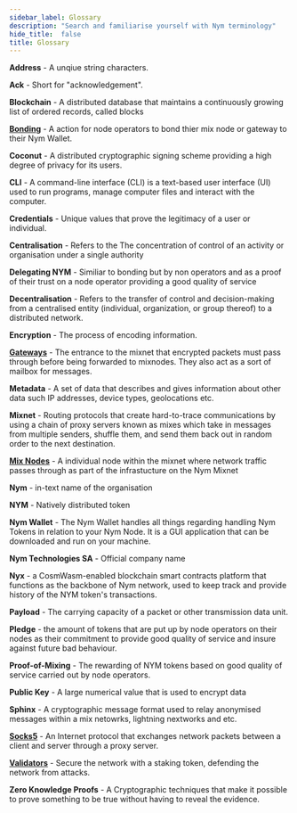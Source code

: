 ```yaml
---
sidebar_label: Glossary
description: "Search and familiarise yourself with Nym terminology"
hide_title:  false
title: Glossary
---
```



**Address** - A unqiue string characters.

**Ack** - Short for "acknowledgement". 

**Blockchain** - A distributed database that maintains a continuously growing list of ordered records, called blocks

**[Bonding](https://blog.nymtech.net/bonding-vs-delegated-staking-in-nym-f11d7adceec3)** - A action for node operators to bond thier mix node or gateway to their Nym Wallet.

**Coconut** - A distributed cryptographic signing scheme providing a high degree of privacy for its users.

**CLI** - A command-line interface (CLI) is a text-based user interface (UI) used to run programs, manage computer files and interact with the computer.

**Credentials** - Unique values that prove the legitimacy of a user or individual.

**Centralisation** - Refers to the The concentration of control of an activity or organisation under a single authority

**Delegating NYM** - Similiar to bonding but by non operators and as a proof of their trust on a node operator providing a good quality of service 

**Decentralisation** - Refers to the transfer of control and decision-making from a centralised entity (individual, organization, or group thereof) to a distributed network.

**Encryption** - The process of encoding information.

**[Gateways](https://blog.nymtech.net/gateways-to-privacy-51196005bf5)** - The entrance to the mixnet that encrypted packets must pass through before being forwarded to mixnodes. They also act as a sort of mailbox for messages.

**Metadata** - A set of data that describes and gives information about other data such IP addresses, device types, geolocations etc.

**Mixnet** - Routing protocols that create hard-to-trace communications by using a chain of proxy servers known as mixes which take in messages from multiple senders, shuffle them, and send them back out in random order to the next destination.

**[Mix Nodes](https://blog.nymtech.net/nym-mixnodes-deep-dive-d2b91917f097)** - A individual node within the mixnet where network traffic passes through as part of the infrastucture on the Nym Mixnet

**Nym** - in-text name of the organisation

**NYM** - Natively distributed token 

**Nym Wallet** - The Nym Wallet handles all things regarding handling Nym Tokens in relation to your Nym Node. It is a GUI application that can be downloaded and run on your machine.

**Nym Technologies SA** - Official company name

**Nyx** - a CosmWasm-enabled blockchain smart contracts platform that functions as the backbone of Nym network, used to keep track and provide history of the NYM token's transactions.

**Payload** - The carrying capacity of a packet or other transmission data unit.

**Pledge** - the amount of tokens that are put up by node operators on their nodes as their commitment to provide good quality of service and insure against future bad behaviour.

**Proof-of-Mixing** - The rewarding of NYM tokens based on good quality of service carried out by node operators.

**Public Key** - A large numerical value that is used to encrypt data

**Sphinx** - A cryptographic message format used to relay anonymised messages within a mix netowrks, lightning nextworks and etc.

**[Socks5](https://nymtech.net/docs/stable/quickstart/socks5/)** - An Internet protocol that exchanges network packets between a client and server through a proxy server.

**[Validators](https://nymtech.net/docs/stable/run-nym-nodes/nodes/validators/)** - Secure the network with a staking token, defending the network from attacks.

**Zero Knowledge Proofs** - A Cryptographic techniques that make it possible to prove something to be true without having to reveal the evidence. 